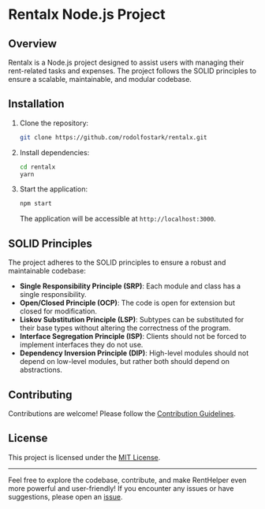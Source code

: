 # Rentalx Node.js Project

## Overview

Rentalx is a Node.js project designed to assist users with managing their rent-related tasks and expenses. The project follows the SOLID principles to ensure a scalable, maintainable, and modular codebase.

## Installation

1. Clone the repository:

    ```bash
    git clone https://github.com/rodolfostark/rentalx.git
    ```

2. Install dependencies:

    ```bash
    cd rentalx
    yarn
    ```

3. Start the application:

    ```bash
    npm start
    ```

    The application will be accessible at `http://localhost:3000`.

## SOLID Principles

The project adheres to the SOLID principles to ensure a robust and maintainable codebase:

-   **Single Responsibility Principle (SRP)**: Each module and class has a single responsibility.
-   **Open/Closed Principle (OCP)**: The code is open for extension but closed for modification.
-   **Liskov Substitution Principle (LSP)**: Subtypes can be substituted for their base types without altering the correctness of the program.
-   **Interface Segregation Principle (ISP)**: Clients should not be forced to implement interfaces they do not use.
-   **Dependency Inversion Principle (DIP)**: High-level modules should not depend on low-level modules, but rather both should depend on abstractions.

## Contributing

Contributions are welcome! Please follow the [Contribution Guidelines](CONTRIBUTING.md).

## License

This project is licensed under the [MIT License](LICENSE).

---

Feel free to explore the codebase, contribute, and make RentHelper even more powerful and user-friendly! If you encounter any issues or have suggestions, please open an [issue](https://github.com/rodolfostark/rentalx/issues).
